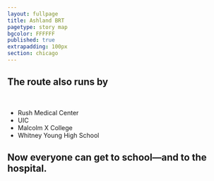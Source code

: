 ```yaml
---
layout: fullpage
title: Ashland BRT
pagetype: story map
bgcolor: FFFFFF
published: true
extrapadding: 100px
section: chicago
---
```


<div class="mapstage"></div>

## The route also runs by
<br>

* Rush Medical Center
* UIC
* Malcolm X College
* Whitney Young High School

## Now everyone can get to school—and to the hospital.

